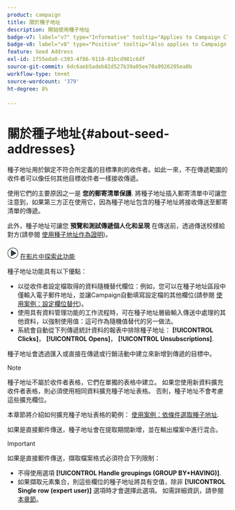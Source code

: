 ```yaml
---
product: campaign
title: 關於種子地址
description: 開始使用種子地址
badge-v7: label="v7" type="Informative" tooltip="Applies to Campaign Classic v7"
badge-v8: label="v8" type="Positive" tooltip="Also applies to Campaign v8"
feature: Seed Address
exl-id: 1f55eda8-c393-4f86-9118-01bcd981c6df
source-git-commit: 6dc6aeb5adeb82d527b39a05ee70a9926205ea0b
workflow-type: tm+mt
source-wordcount: '379'
ht-degree: 8%

---
```


# 關於種子地址{#about-seed-addresses}



種子地址用於鎖定不符合所定義的目標準則的收件者。如此一來，不在傳遞範圍的收件者可以像任何其他目標收件者一樣接收傳遞。

使用它們的主要原因之一是 **您的郵寄清單保護**. 將種子地址插入郵寄清單中可讓您注意到，如果第三方正在使用它，因為種子地址包含的種子地址將接收傳送至郵寄清單的傳遞。

此外，種子地址可讓您 **預覽和測試傳遞個人化和呈現** 在傳送前，透過傳送校樣給對方(請參閱 [使用種子地址作為證明](steps-defining-the-target-population.md#using-seed-addresses-as-proof))。

![](assets/do-not-localize/how-to-video.png) [在影片中探索此功能](steps-defining-the-target-population.md#seeds-and-proofs-video)

種子地址功能具有以下優點：

* 以從收件者設定檔取得的資料隨機替代欄位：例如，您可以在種子地址區段中僅輸入電子郵件地址，並讓Campaign自動填寫設定檔的其他欄位(請參閱 [使用案例：設定欄位替代](use-case--configuring-the-field-substitution.md))。
* 使用具有資料管理功能的工作流程時，可在種子地址層級輸入傳送中處理的其他資料，以強制使用值：這可作為隨機值替代的另一做法。
* 系統會自動從下列傳遞統計資料的報表中排除種子地址： **[!UICONTROL Clicks]**， **[!UICONTROL Opens]**， **[!UICONTROL Unsubscriptions]**.

種子地址會透過匯入或直接在傳遞或行銷活動中建立來新增到傳遞的目標中。

>[!NOTE]
>
>種子地址不屬於收件者表格，它們在單獨的表格中建立。 如果您使用新資料擴充收件者表格，則必須使用相同資料擴充種子地址表格。 否則，種子地址不會考慮這些擴充欄位。
>
>本章節將介紹如何擴充種子地址表格的範例： [使用案例：依條件選取種子地址](use-case--selecting-seed-addresses-on-criteria.md).

如果是直接郵件傳送，種子地址會在提取期間新增，並在輸出檔案中進行混合。

>[!IMPORTANT]
>
>如果是直接郵件傳送，擷取檔案格式必須符合下列限制：
>
>* 不得使用選項 **[!UICONTROL Handle groupings (GROUP BY+HAVING)]**.
>* 如果擷取元素集合，則這些欄位的種子地址將具有空值，除非 **[!UICONTROL Single row (expert user)]** 選項時才會選擇此選項。 如需詳細資訊，請參閱[本章節](../../platform/using/executing-export-jobs.md#step-7---data-formatting)。
>

